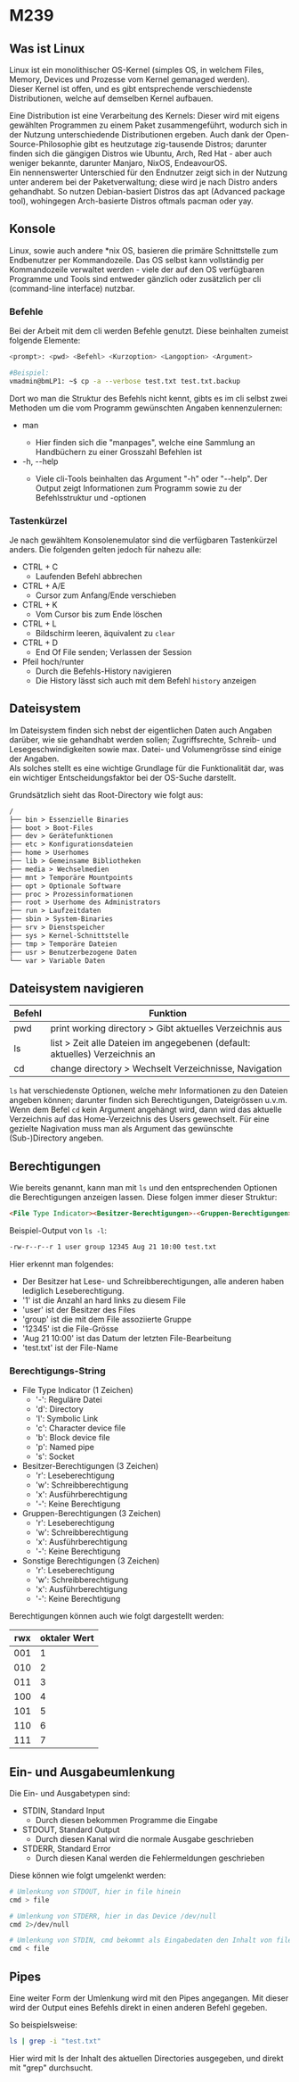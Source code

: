 # M239

## Was ist Linux

Linux ist ein monolithischer OS-Kernel (simples OS, in welchem Files, Memory, Devices und Prozesse vom Kernel gemanaged werden). <br>
Dieser Kernel ist offen, und es gibt entsprechende verschiedenste Distributionen, welche auf demselben Kernel aufbauen. 

Eine Distribution ist eine Verarbeitung des Kernels: Dieser wird mit eigens gewählten Programmen zu einem Paket zusammengeführt, wodurch sich in der Nutzung unterschiedende Distributionen ergeben. Auch dank der Open-Source-Philosophie gibt es heutzutage zig-tausende Distros; darunter finden sich die gängigen Distros wie Ubuntu, Arch, Red Hat - aber auch weniger bekannte, darunter Manjaro, NixOS, EndeavourOS. <br>
Ein nennenswerter Unterschied für den Endnutzer zeigt sich in der Nutzung unter anderem bei der Paketverwaltung; diese wird je nach Distro anders gehandhabt. So nutzen Debian-basiert Distros das apt (Advanced package tool), wohingegen Arch-basierte Distros oftmals pacman oder yay. 

## Konsole

Linux, sowie auch andere *nix OS, basieren die primäre Schnittstelle zum Endbenutzer per Kommandozeile. Das OS selbst kann vollständig per Kommandozeile verwaltet werden - viele der auf den OS verfügbaren Programme und Tools sind entweder gänzlich oder zusätzlich per cli (command-line interface) nutzbar.

### Befehle

Bei der Arbeit mit dem cli werden Befehle genutzt. Diese beinhalten zumeist folgende Elemente:

```bash
<prompt>: <pwd> <Befehl> <Kurzoption> <Langoption> <Argument>

#Beispiel:
vmadmin@bmLP1: ~$ cp -a --verbose test.txt test.txt.backup
```

Dort wo man die Struktur des Befehls nicht kennt, gibts es im cli selbst zwei Methoden um die vom Programm gewünschten Angaben kennenzulernen:

- man <Befehl>
    - Hier finden sich die "manpages", welche eine Sammlung an Handbüchern zu einer Grosszahl Befehlen ist
- <Befehl> -h, <Befehl> --help
    - Viele cli-Tools beinhalten das Argument "-h" oder "--help". Der Output zeigt Informationen zum Programm sowie zu der Befehlsstruktur und -optionen

### Tastenkürzel

Je nach gewähltem Konsolenemulator sind die verfügbaren Tastenkürzel anders. Die folgenden gelten jedoch für nahezu alle:

- CTRL + C
    - Laufenden Befehl abbrechen
- CTRL + A/E
    - Cursor zum Anfang/Ende verschieben
- CTRL + K
    - Vom Cursor bis zum Ende löschen
- CTRL + L
    - Bildschirm leeren, äquivalent zu `clear`
- CTRL + D
    - End Of File senden; Verlassen der Session
- Pfeil hoch/runter
    - Durch die Befehls-History navigieren
    - Die History lässt sich auch mit dem Befehl `history` anzeigen

## Dateisystem

Im Dateisystem finden sich nebst der eigentlichen Daten auch Angaben darüber, wie sie gehandhabt werden sollen; Zugriffsrechte, Schreib- und Lesegeschwindigkeiten sowie max. Datei- und Volumengrösse sind einige der Angaben. <br>
Als solches stellt es eine wichtige Grundlage für die Funktionalität dar, was ein wichtiger Entscheidungsfaktor bei der OS-Suche darstellt.

Grundsätzlich sieht das Root-Directory wie folgt aus:

```Markdown
/
├── bin > Essenzielle Binaries
├── boot > Boot-Files
├── dev > Gerätefunktionen
├── etc > Konfigurationsdateien
├── home > Userhomes
├── lib > Gemeinsame Bibliotheken
├── media > Wechselmedien
├── mnt > Temporäre Mountpoints
├── opt > Optionale Software
├── proc > Prozessinformationen
├── root > Userhome des Administrators
├── run > Laufzeitdaten
├── sbin > System-Binaries
├── srv > Dienstspeicher
├── sys > Kernel-Schnittstelle
├── tmp > Temporäre Dateien
├── usr > Benutzerbezogene Daten
└── var > Variable Daten

```

## Dateisystem navigieren

|Befehl|Funktion|
|---|---|
|pwd| print working directory > Gibt aktuelles Verzeichnis aus|
|ls| list > Zeit alle Dateien im angegebenen (default: aktuelles) Verzeichnis an|
|cd| change directory > Wechselt Verzeichnisse, Navigation|

`ls` hat verschiedenste Optionen, welche mehr Informationen zu den Dateien angeben können; darunter finden sich Berechtigungen, Dateigrössen u.v.m. <br>
Wenn dem Befel `cd` kein Argument angehängt wird, dann wird das aktuelle Verzeichnis auf das Home-Verzeichnis des Users gewechselt. Für eine gezielte Nagivation muss man als Argument das gewünschte (Sub-)Directory angeben.

## Berechtigungen

Wie bereits genannt, kann man mit `ls` und den entsprechenden Optionen die Berechtigungen anzeigen lassen. Diese folgen immer dieser Struktur:

```Markdown
<File Type Indicator><Besitzer-Berechtigungen>-<Gruppen-Berechtigungen>-<Sonstige Berechtigungen>
```

Beispiel-Output von `ls -l`:

```bash
-rw-r--r--r 1 user group 12345 Aug 21 10:00 test.txt
```
Hier erkennt man folgendes:

- Der Besitzer hat Lese- und Schreibberechtigungen, alle anderen haben lediglich Leseberechtigung.
- '1' ist die Anzahl an hard links zu diesem File
- 'user' ist der Besitzer des Files
- 'group' ist die mit dem File assoziierte Gruppe
- '12345' ist die File-Grösse
- 'Aug 21 10:00' ist das Datum der letzten File-Bearbeitung
- 'test.txt' ist der File-Name

### Berechtigungs-String

- File Type Indicator (1 Zeichen)
    - '-': Reguläre Datei
    - 'd': Directory
    - 'l': Symbolic Link
    - 'c': Character device file
    - 'b': Block device file
    - 'p': Named pipe 
    - 's': Socket
- Besitzer-Berechtigungen (3 Zeichen)
    - 'r': Leseberechtigung
    - 'w': Schreibberechtigung
    - 'x': Ausführberechtigung
    - '-': Keine Berechtigung
- Gruppen-Berechtigungen (3 Zeichen)
    - 'r': Leseberechtigung
    - 'w': Schreibberechtigung
    - 'x': Ausführberechtigung
    - '-': Keine Berechtigung
- Sonstige Berechtigungen (3 Zeichen)
    - 'r': Leseberechtigung
    - 'w': Schreibberechtigung
    - 'x': Ausführberechtigung
    - '-': Keine Berechtigung

Berechtigungen können auch wie folgt dargestellt werden:

|rwx|oktaler Wert|
|--|--|
|001|1|
|010|2|
|011|3|
|100|4|
|101|5|
|110|6|
|111|7|

## Ein- und Ausgabeumlenkung

Die Ein- und Ausgabetypen sind:

- STDIN, Standard Input
    - Durch diesen bekommen Programme die Eingabe
- STDOUT, Standard Output
    - Durch diesen Kanal wird die normale Ausgabe geschrieben
- STDERR, Standard Error
    - Durch diesen Kanal werden die Fehlermeldungen geschrieben

Diese können wie folgt umgelenkt werden:

```bash
# Umlenkung von STDOUT, hier in file hinein
cmd > file

# Umlenkung von STDERR, hier in das Device /dev/null
cmd 2>/dev/null

# Umlenkung von STDIN, cmd bekommt als Eingabedaten den Inhalt von file
cmd < file
```
## Pipes

Eine weiter Form der Umlenkung wird mit den Pipes angegangen. Mit dieser wird der Output eines Befehls direkt in einen anderen Befehl gegeben.

So beispielsweise:

```bash
ls | grep -i "test.txt"
```

Hier wird mit ls der Inhalt des aktuellen Directories ausgegeben, und direkt mit "grep" durchsucht.
